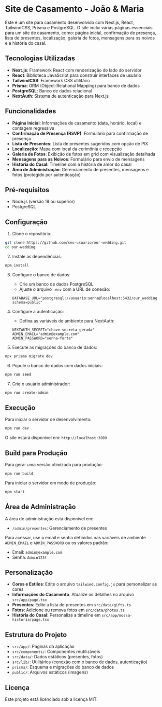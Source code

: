 # Site de Casamento - João & Maria

Este é um site para casamento desenvolvido com Next.js, React, TailwindCSS, Prisma e PostgreSQL. O site inclui várias páginas essenciais para um site de casamento, como: página inicial, confirmação de presença, lista de presentes, localização, galeria de fotos, mensagens para os noivos e a história do casal.

## Tecnologias Utilizadas

- **Next.js**: Framework React com renderização do lado do servidor
- **React**: Biblioteca JavaScript para construir interfaces de usuário
- **TailwindCSS**: Framework CSS utilitário
- **Prisma**: ORM (Object-Relational Mapping) para banco de dados
- **PostgreSQL**: Banco de dados relacional
- **NextAuth**: Sistema de autenticação para Next.js

## Funcionalidades

- **Página Inicial**: Informações do casamento (data, horário, local) e contagem regressiva
- **Confirmação de Presença (RSVP)**: Formulário para confirmação de presença
- **Lista de Presentes**: Lista de presentes sugeridos com opção de PIX
- **Localização**: Mapa com local da cerimônia e recepção
- **Galeria de Fotos**: Exibição de fotos em grid com visualização detalhada
- **Mensagens para os Noivos**: Formulário para envio de mensagens
- **História do Casal**: Timeline com a história de amor do casal
- **Área de Administração**: Gerenciamento de presentes, mensagens e fotos (protegido por autenticação)

## Pré-requisitos

- Node.js (versão 18 ou superior)
- PostgreSQL

## Configuração

1. Clone o repositório:

```bash
git clone https://github.com/seu-usuario/our-wedding.git
cd our-wedding
```

2. Instale as dependências:

```bash
npm install
```

3. Configure o banco de dados:

   - Crie um banco de dados PostgreSQL
   - Ajuste o arquivo `.env` com a URL de conexão:

   ```
   DATABASE_URL="postgresql://usuario:senha@localhost:5432/our_wedding?schema=public"
   ```

4. Configure a autenticação:

   - Defina as variáveis de ambiente para NextAuth:

   ```
   NEXTAUTH_SECRET="chave-secreta-gerada"
   ADMIN_EMAIL="admin@example.com"
   ADMIN_PASSWORD="senha-forte"
   ```

5. Execute as migrações do banco de dados:

```bash
npx prisma migrate dev
```

6. Popule o banco de dados com dados iniciais:

```bash
npm run seed
```

7. Crie o usuário administrador:

```bash
npm run create-admin
```

## Execução

Para iniciar o servidor de desenvolvimento:

```bash
npm run dev
```

O site estará disponível em: `http://localhost:3000`

## Build para Produção

Para gerar uma versão otimizada para produção:

```bash
npm run build
```

Para iniciar o servidor em modo de produção:

```bash
npm start
```

## Área de Administração

A área de administração está disponível em:

- `/admin/presentes`: Gerenciamento de presentes

Para acessar, use o email e senha definidos nas variáveis de ambiente `ADMIN_EMAIL` e `ADMIN_PASSWORD` ou os valores padrão:

- Email: `admin@example.com`
- Senha: `Admin123!`

## Personalização

- **Cores e Estilos**: Edite o arquivo `tailwind.config.js` para personalizar as cores
- **Informações do Casamento**: Atualize os detalhes no arquivo `src/app/page.tsx`
- **Presentes**: Edite a lista de presentes em `src/data/gifts.ts`
- **Fotos**: Adicione ou remova fotos em `src/data/photos.ts`
- **História do Casal**: Personalize a timeline em `src/app/nossa-historia/page.tsx`

## Estrutura do Projeto

- `src/app/`: Páginas da aplicação
- `src/components/`: Componentes reutilizáveis
- `src/data/`: Dados estáticos (presentes, fotos)
- `src/lib/`: Utilitários (conexão com o banco de dados, autenticação)
- `prisma/`: Esquema e migrações do banco de dados
- `public/`: Arquivos estáticos (imagens)

## Licença

Este projeto está licenciado sob a licença MIT.
